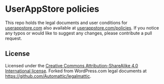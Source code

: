 # UserAppStore policies
This repo holds the legal documents and user conditions for [userappstore.com](https://userappstore.com/) also available at [userappstore.com/policies](https://userappstore.com/policies).  If you notice any typos or would like to suggest any changes, please contribute a pull request.

## License
Licensed under the [Creative Commons Attribution-ShareAlike 4.0 International license](http://creativecommons.org/licenses/by-sa/4.0/).  Forked from WordPress.com legal documents at https://github.com/Automattic/legalmattic.